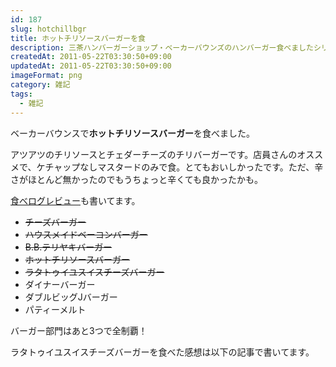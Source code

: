```yaml
---
id: 187
slug: hotchillbgr
title: ホットチリソースバーガーを食
description: 三茶ハンバーガーショップ・ベーカーバウンズのハンバーガー食べましたシリーズ。「ホットチリソースバーガー」を食べました。
createdAt: 2011-05-22T03:30:50+09:00
updatedAt: 2011-05-22T03:30:50+09:00
imageFormat: png
category: 雑記
tags:
  - 雑記
---
```


ベーカーバウンスで**ホットチリソースバーガー**を食べました。

<photo-image article-id="187" img-file-name="DSCN0094.jpg" caption="ホットチリソースバーガー"></photo-image>

アツアツのチリソースとチェダーチーズのチリバーガーです。店員さんのオススメで、ケチャップなしマスタードのみで食。とてもおいしかったです。ただ、辛さがほとんど無かったのでもうちょっと辛くても良かったかも。

<a href="http://tabelog.com/rvwr/yutabe/rvwdtl/2722190/" target="_blank">食べログレビュー</a>も書いてます。

* <del datetime="2011-05-21T12:27:56+00:00">チーズバーガー</del>
* <del datetime="2011-05-21T12:27:56+00:00">ハウスメイドベーコンバーガー</del>
* <del datetime="2011-05-21T12:27:56+00:00">B.B.テリヤキバーガー</del>
* <del datetime="2011-05-21T12:27:56+00:00">ホットチリソースバーガー</del>
* <del datetime="2011-05-21T12:27:56+00:00">ラタトゥイユスイスチーズバーガー</del>
* ダイナーバーガー
* ダブルビッグJバーガー
* パティーメルト

バーガー部門はあと3つで全制覇！

ラタトゥイユスイスチーズバーガーを食べた感想は以下の記事で書いてます。

<related-link id="127"></related-link>
